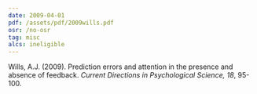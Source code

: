```yaml
---
date: 2009-04-01
pdf: /assets/pdf/2009wills.pdf
osr: /no-osr
tag: misc
alcs: ineligible
---
```


Wills, A.J. (2009). Prediction errors and attention in the presence and absence of feedback. _Current Directions in Psychological Science, 18_, 95-100. 

